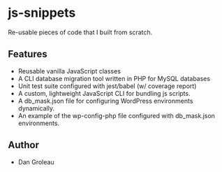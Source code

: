 # js-snippets
Re-usable pieces of code that I built from scratch.

## Features

* Reusable vanilla JavaScript classes
* A CLI database migration tool written in PHP for MySQL databases
* Unit test suite configured with jest/babel (w/ coverage report)
* A custom, lightweight JavaScript CLI for bundling js scripts.
* A db_mask.json file for configuring WordPress environments dynamically.
* An example of the wp-config-php file configured with db_mask.json environments.

## Author

* Dan Groleau
